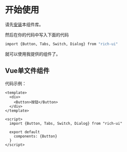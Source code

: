 # 开始使用

请先[安装](#/doc/install)本组件库。

然后在你的代码中写入下面的代码

```bash
import {Button, Tabs, Switch, Dialog} from "rich-ui"
```

就可以使用我提供的组件了。

## Vue单文件组件

代码示例：

```
<template>
  <div>
    <Button>按钮</Button>
  </div>
</template>

<script>
  import {Button, Tabs, Switch, Dialog} from "rich-ui"

  export default 
    components: {Button}
  }
</script>
```